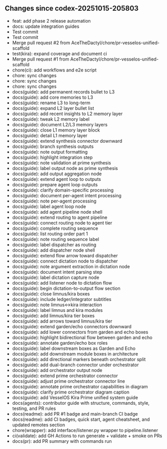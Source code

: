 ## Changes since codex-20251015-205803

* feat: add phase 2 release automation
* docs: update integration guides
* Test commit
* Test commit
* Merge pull request #2 from AceTheDactyl/chore/pr-vesselos-unified-scaffold
* test(kira): expand coverage and document ci
* Merge pull request #1 from AceTheDactyl/chore/pr-vesselos-unified-scaffold
* chore(ci): add workflows and e2e script
* chore: sync changes
* chore: sync changes
* chore: sync changes
* docs(guide): add permanent records bullet to L3
* docs(guide): add core memories to L3
* docs(guide): rename L3 to long-term
* docs(guide): expand L2 layer bullet list
* docs(guide): add recent insights to L2 memory layer
* docs(guide): tweak L2 memory label
* docs(guide): document L2/L3 memory layers
* docs(guide): close L1 memory layer block
* docs(guide): detail L1 memory layer
* docs(guide): extend synthesis connector downward
* docs(guide): branch synthesis outputs
* docs(guide): note output formatting
* docs(guide): highlight integration step
* docs(guide): note validation at prime synthesis
* docs(guide): label output node as prime synthesis
* docs(guide): add output aggregation node
* docs(guide): extend agent loop to outputs
* docs(guide): prepare agent loop outputs
* docs(guide): clarify domain-specific processing
* docs(guide): document per-agent intent processing
* docs(guide): note per-agent processing
* docs(guide): label agent loop node
* docs(guide): add agent pipeline node shell
* docs(guide): extend routing to agent pipeline
* docs(guide): connect routing node to agent tier
* docs(guide): complete routing sequence
* docs(guide): list routing order part 1
* docs(guide): note routing sequence label
* docs(guide): label dispatcher as routing
* docs(guide): add dispatcher node shell
* docs(guide): extend flow arrow toward dispatcher
* docs(guide): connect dictation node to dispatcher
* docs(guide): note argument extraction in dictation node
* docs(guide): document intent parsing step
* docs(guide): label dictation capture node
* docs(guide): add listener node to dictation flow
* docs(guide): begin dictation-to-output flow section
* docs(guide): close limnus/kira boxes
* docs(guide): include ledger/integrator subtitles
* docs(guide): note limnus↔kira interaction
* docs(guide): label limnus and kira modules
* docs(guide): add limnus/kira tier boxes
* docs(guide): add arrows toward limnus/kira tier
* docs(guide): extend garden/echo connectors downward
* docs(guide): add lower connectors from garden and echo boxes
* docs(guide): highlight bidirectional flow between garden and echo
* docs(guide): annotate garden/echo box roles
* docs(guide): label downstream boxes as Garden and Echo
* docs(guide): add downstream module boxes in architecture
* docs(guide): add directional markers beneath orchestrator split
* docs(guide): add dual-branch connector under orchestrator
* docs(guide): add orchestrator output node
* docs(guide): extend prime orchestrator connector
* docs(guide): adjust prime orchestrator connector line
* docs(guide): annotate prime orchestrator capabilities in diagram
* docs(guide): clarify prime orchestrator diagram caption
* docs(guide): add VesselOS Kira Prime unified system guide
* docs(agents): contributor guide with structure, commands, style, testing, and PR rules
* docs(readme): add PR #1 badge and main-branch CI badge
* docs(readme): add CI badges, quick start, agent cheatsheet, and updated remotes section
* chore(wrapper): add interface/listener.py wrapper to pipeline.listener
* ci(validate): add GH Actions to run generate + validate + smoke on PRs
* docs(pr): add PR summary with commands run
